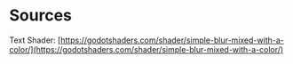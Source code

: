 # Sources
Text Shader: [https://godotshaders.com/shader/simple-blur-mixed-with-a-color/](https://godotshaders.com/shader/simple-blur-mixed-with-a-color/)
